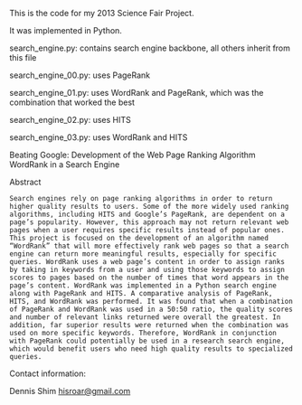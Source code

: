 This is the code for my 2013 Science Fair Project.

It was implemented in Python.

search_engine.py: contains search engine backbone, all others inherit from this file

search_engine_00.py: uses PageRank

search_engine_01.py: uses WordRank and PageRank, which was the combination that worked the best

search_engine_02.py: uses HITS

search_engine_03.py: uses WordRank and HITS

Beating Google: Development of the Web Page Ranking Algorithm WordRank in a Search Engine

Abstract

	Search engines rely on page ranking algorithms in order to return higher quality results to users. Some of the more widely used ranking algorithms, including HITS and Google’s PageRank, are dependent on a page’s popularity. However, this approach may not return relevant web pages when a user requires specific results instead of popular ones. This project is focused on the development of an algorithm named “WordRank” that will more effectively rank web pages so that a search engine can return more meaningful results, especially for specific queries. WordRank uses a web page’s content in order to assign ranks by taking in keywords from a user and using those keywords to assign scores to pages based on the number of times that word appears in the page’s content. WordRank was implemented in a Python search engine along with PageRank and HITS. A comparative analysis of PageRank, HITS, and WordRank was performed. It was found that when a combination of PageRank and WordRank was used in a 50:50 ratio, the quality scores and number of relevant links returned were overall the greatest. In addition, far superior results were returned when the combination was used on more specific keywords. Therefore, WordRank in conjunction with PageRank could potentially be used in a research search engine, which would benefit users who need high quality results to specialized queries.

Contact information:

Dennis Shim
hisroar@gmail.com
